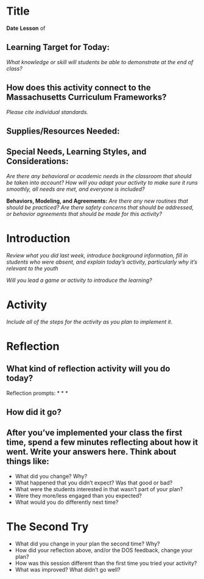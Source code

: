 # Title
**Date**
**Lesson**  of

## Learning Target for Today:
*What knowledge or skill will students be able to demonstrate at the end of class?*



## How does this activity connect to the Massachusetts Curriculum Frameworks?
*Please cite individual standards.*

## Supplies/Resources Needed:

## Special Needs, Learning Styles, and Considerations:
*Are there any behavioral or academic needs in the classroom that should be taken into account?  How will you adapt your activity to make sure it runs smoothly, all needs are met, and everyone is included?*


**Behaviors, Modeling, and Agreements:**
*Are there any new routines that should be practiced? Are there safety concerns that should be addressed, or behavior agreements that should be made for this activity?*

#	 Introduction
*Review what you did last week, introduce background information, fill in students who were absent, and explain today’s activity, particularly why it’s relevant to the youth*

*Will you lead a game or activity to introduce the learning?*

#	 Activity
*Include all of the steps for the activity as you plan to implement it.*


# Reflection

## What kind of reflection activity will you do today?

Reflection prompts:
*
*
*

## How did it go?

## After you’ve implemented your class the first time, spend a few minutes reflecting about how it went.  Write your answers here.   Think about things like:
*	What did you change?  Why?
*	What happened that you didn’t expect?  Was that good or bad?
*	What were the students interested in that wasn’t part of your plan?
*	Were they more/less engaged than you expected?
*	What would you do differently next time?


# The Second Try

*	What did you change in your plan the second time?  Why?
*	How did your reflection above, and/or the DOS feedback, change your plan?
*	How was this session different than the first time you tried your activity?
*	What was improved? What didn’t go well?
